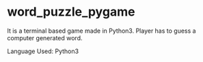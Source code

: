 # word_puzzle_pygame
It is a terminal based game made in Python3.
Player has to guess a computer generated word.


Language Used: Python3




